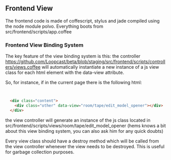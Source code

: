 ## Frontend View

The frontend code is made of coffescript, stylus and jade compiled using the node module polvo.
Everything boots from src/frontend/scripts/app.coffee

### Frontend View Binding System

The key feature of the view binding system is this:
the controller https://github.com/Loopcast/beta/blob/staging/src/frontend/scripts/controllers/views.coffee will automatically instantiate a new instance of a js view class for each html element with the data-view attribute.

So, for instance, if in the current page there is the following html:

```html


  <div class="content">
    <div class="other" data-view="room/tape/edit_model_opener"></div>
  </div>

```

the view controller will generate an instance of the js class located in src/frontend/scripts/views/room/tape/edit_model_opener
(hems knows a bit about this view binding system, you can also ask him for any quick doubts)

Every view class should have a destroy method which will be called from the view controller whenever the view needs to be destroyed. This is useful for garbage collection purposes.

